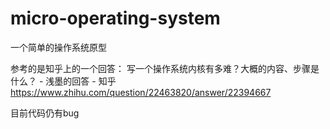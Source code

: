 # micro-operating-system
一个简单的操作系统原型

参考的是知乎上的一个回答：
写一个操作系统内核有多难？大概的内容、步骤是什么？ - 浅墨的回答 - 知乎
https://www.zhihu.com/question/22463820/answer/22394667

目前代码仍有bug